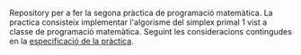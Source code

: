 Repository per a fer la segona pràctica de programació matemàtica.
La practica consisteix implementar l'algorisme del simplex primal 1 vist a classe de programació matemàtica. Seguint les consideracions contingudes en la [especificació de la pràctica](pm_Enunciat_pràctica_ASP1_curs23-24.pdf).